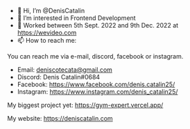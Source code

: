 - 👋 Hi, I’m @DenisCatalin
- 👀 I’m interested in Frontend Development
- 💼 Worked between 5th Sept. 2022 and 9th Dec. 2022 at https://wevideo.com
- 📫 How to reach me: 

You can reach me via e-mail, discord, facebook or instagram.

- Email: deniscotecata@gmail.com
- Discord: Denis Catalin#0684
- Facebook: https://www.facebook.com/denis.catalin25/
- Instagram: https://www.instagram.com/denis_catalin25/

My biggest project yet: https://gym-expert.vercel.app/

My website: https://deniscatalin.com

<!---
DenisCatalin/DenisCatalin is a ✨ special ✨ repository because its `README.md` (this file) appears on your GitHub profile.
You can click the Preview link to take a look at your changes.
--->
